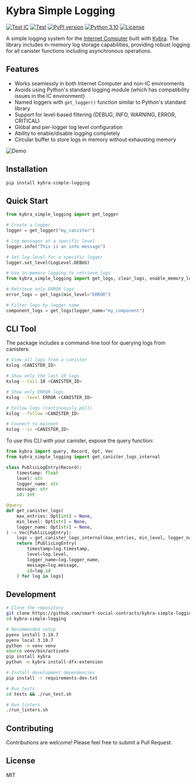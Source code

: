# Kybra Simple Logging

[![Test IC](https://github.com/smart-social-contracts/kybra-simple-logging/actions/workflows/test_ic.yml/badge.svg)](https://github.com/smart-social-contracts/kybra-simple-logging/actions)
[![Test](https://github.com/smart-social-contracts/kybra-simple-logging/actions/workflows/test.yml/badge.svg)](https://github.com/smart-social-contracts/kybra-simple-logging/actions)
[![PyPI version](https://badge.fury.io/py/kybra-simple-logging.svg)](https://badge.fury.io/py/kybra-simple-logging)
[![Python 3.10](https://img.shields.io/badge/python-3.10-blue.svg)](https://www.python.org/downloads/release/python-3107/)
[![License](https://img.shields.io/github/license/smart-social-contracts/kybra-simple-logging.svg)](https://github.com/smart-social-contracts/kybra-simple-logging/blob/main/LICENSE)

A simple logging system for the [Internet Computer](https://internetcomputer.org) built with [Kybra](https://github.com/demergent-labs/kybra). The library includes in-memory log storage capabilities, providing robust logging for all canister functions including asynchronous operations.


## Features

- Works seamlessly in both Internet Computer and non-IC environments
- Avoids using Python's standard logging module (which has compatibility issues in the IC environment)
- Named loggers with `get_logger()` function similar to Python's standard library
- Support for level-based filtering (DEBUG, INFO, WARNING, ERROR, CRITICAL)
- Global and per-logger log level configuration
- Ability to enable/disable logging completely
- Circular buffer to store logs in memory without exhausting memory

![Demo](https://drive.google.com/uc?export=view&id=1iwKYfpeq9WZbDZc-xGwcsGe7u9vKU9vb)


## Installation

```bash
pip install kybra-simple-logging
```

## Quick Start

```python
from kybra_simple_logging import get_logger

# Create a logger
logger = get_logger("my_canister")

# Log messages at a specific level
logger.info("This is an info message")

# Set log level for a specific logger
logger.set_level(LogLevel.DEBUG)

# Use in-memory logging to retrieve logs
from kybra_simple_logging import get_logs, clear_logs, enable_memory_logging, disable_memory_logging

# Retrieve only ERROR logs
error_logs = get_logs(min_level="ERROR")

# Filter logs by logger name
component_logs = get_logs(logger_name="my_component")
```

## CLI Tool

The package includes a command-line tool for querying logs from canisters:

```bash
# View all logs from a canister
kslog <CANISTER_ID>

# Show only the last 10 logs
kslog --tail 10 <CANISTER_ID> 

# Show only ERROR logs
kslog --level ERROR <CANISTER_ID> 

# Follow logs (continuously poll)
kslog --follow <CANISTER_ID>

# Connect to mainnet
kslog --ic <CANISTER_ID>
```

To use this CLI with your canister, expose the query function:

```python
from kybra import query, Record, Opt, Vec
from kybra_simple_logging import get_canister_logs_internal

class PublicLogEntry(Record):
    timestamp: float
    level: str
    logger_name: str
    message: str
    id: int

@query
def get_canister_logs(
    max_entries: Opt[int] = None,
    min_level: Opt[str] = None,
    logger_name: Opt[str] = None,
) -> Vec[PublicLogEntry]:
    logs = get_canister_logs_internal(max_entries, min_level, logger_name)
    return [PublicLogEntry(
        timestamp=log.timestamp,
        level=log.level,
        logger_name=log.logger_name,
        message=log.message,
        id=log.id
    ) for log in logs]
```

## Development

```bash
# Clone the repository
git clone https://github.com/smart-social-contracts/kybra-simple-logging.git
cd kybra-simple-logging

# Recommended setup
pyenv install 3.10.7
pyenv local 3.10.7
python -m venv venv
source venv/bin/activate
pip install kybra
python -m kybra install-dfx-extension

# Install development dependencies
pip install -r requirements-dev.txt

# Run tests
cd tests && ./run_test.sh

# Run linters
./run_linters.sh
```

## Contributing

Contributions are welcome! Please feel free to submit a Pull Request.

## License

MIT